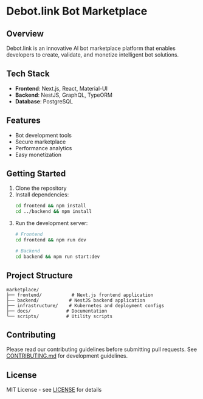 # Debot.link Bot Marketplace

## Overview
Debot.link is an innovative AI bot marketplace platform that enables developers to create, validate, and monetize intelligent bot solutions.

## Tech Stack
- **Frontend**: Next.js, React, Material-UI
- **Backend**: NestJS, GraphQL, TypeORM
- **Database**: PostgreSQL

## Features
- Bot development tools
- Secure marketplace
- Performance analytics
- Easy monetization

## Getting Started
1. Clone the repository
2. Install dependencies:
   ```bash
   cd frontend && npm install
   cd ../backend && npm install
   ```
3. Run the development server:
   ```bash
   # Frontend
   cd frontend && npm run dev
   
   # Backend
   cd backend && npm run start:dev
   ```

## Project Structure

```
marketplace/
├── frontend/           # Next.js frontend application
├── backend/           # NestJS backend application
├── infrastructure/    # Kubernetes and deployment configs
├── docs/             # Documentation
└── scripts/          # Utility scripts
```

## Contributing
Please read our contributing guidelines before submitting pull requests. See [CONTRIBUTING.md](./CONTRIBUTING.md) for development guidelines.

## License
MIT License - see [LICENSE](./LICENSE) for details
